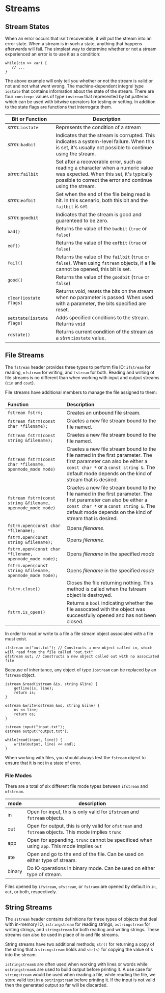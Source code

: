# Streams 

## Stream States
When an error occurs that isn't recoverable, it will put the stream into an error state. When a stream is in such a 
state, anything that happens afterwards will fail. The simplest way to determine whether or not a stream experienced an
error is to use it as a condition:
 ```
while(cin >> var) {
    // ...
}
``` 
The above example will only tell you whether or not the stream is valid or not and not what went wrong. The 
machine-dependent integral type `iostate` that contains information about the state of the stream. There are four `constexpr` values of type `iostream` that represented by bit patterns which can be used with bitwise operators for testing or setting. In addition to the state flags are functions that interrogate them.

|Bit or Function | Description |
|---|---|
|*strm*::`iostate`|Represents the condition of a stream|
|*strm*::`badbit`|Indicates that the stream is corrupted. This indicates a system-level failure. When this is set, it's usually not possible to continue using the stream.|
|*strm*::`failbit`|Set after a recoverable error, such as reading a character when a numeric value was expected. When this set, it's typically possible to correct the error and continue using the stream.|
|*strm*::`eofbit`|Set when the end of the file being read is hit. In this scenario, both this bit and the `failbit` is set.|  
|*strm*::`goodbit`|Indicates that the stream is good and guarenteed to be zero.|
|`bad()`|Returns the value of the `badbit` (`true` or `false`)|
|`eof()`|Returns the value of the `eofbit` (`true` or `false`)|
|`fail()`|Returns the value of the `failbit` (`true` or `false`). When using `fstream` objects, if a file cannot be opened, this bit is set.|
|`good()`|Returns the value of the `goodbit` (`true` or `false`)|
|`clear(iostate flags)`|Returns void, resets the bits on the stream when no parameter is passed. When used with a parameter, the bits specified are reset.|
|`setstate(iostate flags)`|Adds specified conditions to the stream. Returns `void`|
|`rdstate()`|Returns current condition of the stream as a *strm*::`iostate` value.|

## File Streams
The `fstream` header provides three types to perform file IO: `ifstream` for reading, `ofstream` for writing, and `fstream` for both. Reading and writing ot file streams is no different than when working with input and output streams (`cin` and `cout`).

File streams have additional members to manage the file assigned to them:

|Function|Description|
|:---|:---|
|`fstream fstrm;`|Creates an unbound file stream.|
|`fstream fstrm(const char *filename);`|Craetes a new file stream bound to the file named.|
|`fstream fstrm(const string &filename);`|Craetes a new file stream bound to the file named.|
|`fstream fstrm(const char *filename, openmode_mode mode)`|Craetes a new file stream bound to the file named in the first parameter. The first parameter can also be either a `const char *` or a `const string &`. The default mode depends on the kind of stream that is desired.|
|`fstream fstrm(const string &filename, openmode_mode mode)`|Craetes a new file stream bound to the file named in the first parameter. The first parameter can also be either a `const char *` or a `const string &`. The default mode depends on the kind of stream that is desired.|
|`fstrm.open(const char *filename);`|Opens *filename*.|
|`fstrm.open(const string &filename);`|Opens *filename*.|
|`fstrm.open(const char *filename, openmode_mode mode);`|Opens *filename* in the specified *mode*|
|`fstrm.open(const string &filename, openmode_mode mode);`|Opens *filename* in the specified *mode*|
|`fstrm.close()`|Closes the file returning nothing. This method is called when the fstream object is destroyed.|
|`fstrm.is_open()`|Returns a `bool` indicating whether the file assocated with the object was successfully opened and has not been closed.|

In order to read or write to a file a file stream object associated with a file must exist. 

```
ifstream in("out.txt"); // Constructs a new object called in, which will read from the file called "out.txt"
ofstream out; // Constructs a new object called out with no associated file
```

Because of inheritance, any object of type `iostream` can be replaced by an `fstream` object.

```
istream &read(istream &is, string &line) {
    getline(is, line);
    return is;
}

ostream &write(ostream &os, string &line) {
    os << line;
    return os;
}

istream input("input.txt");
ostream output("output.txt");

while(read(input, line)) {
    write(output, line) << endl;
}
``` 

When working with files, you should always test the `fstream` object to ensure that it is not in a state of error.

### File Modes
There are a total of six different file mode types between `ifstream` and `ofstream`.

|mode|description|
|---|---|
|in|Open for input, this is only valid for `ifstream` and `fstream` objects.|
|out|Open for output, this is only valid for `ofstream` and `fstream` objects. This mode implies `trunc`|
|app|Open for appending. `trunc` cannot be specificed when using `app`. This mode implies `out`|
|ate|Open and go to the end of the file. Can be used on either type of stream.|
|binary|Do IO operations in binary mode. Can be used on either type of stream.|

Files opened by `ifstream`, `ofstream`, or `fstraem` are opened by default in `in`, `out`, or both, respectively. 

## String Streams
The `sstream` header contains definitions for three types of objects that deal with in-memory IO; `istringstream` for reading strings, `ostringstream` for writing strings, and `stringstream` for both reading and writing strings. These streams can also be used in place of io and file streams. 

String streams have two additional methods; `str()` for returning a copy of the string that a `stringstream` holds and `str(s)` for copying the value of s into the stream. 

`istringstream`s are often used when working with lines or words while `ostringstream`s are used to build output before printing it. A use case for `stringstream` would be used when reading a file, while reading the file, we store valid text in a `ostringstream` before printing it. If the input is not valid then the generated output so far will be discarded.